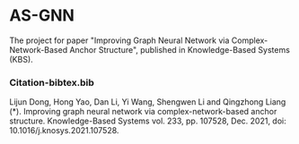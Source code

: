 # AS-GNN
The project for paper "Improving Graph Neural Network via Complex-Network-Based Anchor Structure", published in Knowledge-Based Systems (KBS).


### Citation-bibtex.bib
Lijun Dong, Hong Yao, Dan Li, Yi Wang, Shengwen Li and Qingzhong Liang (*). Improving graph neural network via complex-network-based anchor structure. Knowledge-Based Systems vol. 233, pp. 107528, Dec. 2021, doi: 10.1016/j.knosys.2021.107528.
